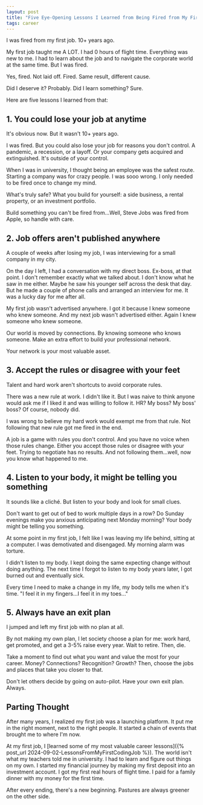 ```yaml
---
layout: post
title: "Five Eye-Opening Lessons I Learned from Being Fired from My First Job"
tags: career
---
```


I was fired from my first job. 10+ years ago.

My first job taught me A LOT. I had 0 hours of flight time. Everything was new to me. I had to learn about the job and to navigate the corporate world at the same time. But I was fired.

Yes, fired. Not laid off. Fired. Same result, different cause.

Did I deserve it? Probably. Did I learn something? Sure.

Here are five lessons I learned from that:

## 1. You could lose your job at anytime

It's obvious now. But it wasn't 10+ years ago.

I was fired. But you could also lose your job for reasons you don't control. A pandemic, a recession, or a layoff. Or your company gets acquired and extinguished. It's outside of your control.

When I was in university, I thought being an employee was the safest route. Starting a company was for crazy people. I was sooo wrong. I only needed to be fired once to change my mind.

What's truly safe? What you build for yourself: a side business, a rental property, or an investment portfolio.

Build something you can't be fired from...Well, Steve Jobs was fired from Apple, so handle with care.

## 2. Job offers aren't published anywhere

A couple of weeks after losing my job, I was interviewing for a small company in my city.

On the day I left, I had a conversation with my direct boss. Ex-boss, at that point. I don't remember exactly what we talked about. I don't know what he saw in me either. Maybe he saw his younger self across the desk that day. But he made a couple of phone calls and arranged an interview for me. It was a lucky day for me after all.

My first job wasn't advertised anywhere. I got it because I knew someone who knew someone. And my next job wasn't advertised either. Again I knew someone who knew someone.

Our world is moved by connections. By knowing someone who knows someone. Make an extra effort to build your professional network.

Your network is your most valuable asset.

## 3. Accept the rules or disagree with your feet

Talent and hard work aren't shortcuts to avoid corporate rules.

There was a new rule at work. I didn't like it. But I was naive to think anyone would ask me if I liked it and was willing to follow it. HR? My boss? My boss' boss? Of course, nobody did.

I was wrong to believe my hard work would exempt me from that rule. Not following that new rule got me fired in the end.

A job is a game with rules you don't control. And you have no voice when those rules change. Either you accept those rules or disagree with your feet. Trying to negotiate has no results. And not following them...well, now you know what happened to me.

## 4. Listen to your body, it might be telling you something

It sounds like a cliché. But listen to your body and look for small clues.

Don't want to get out of bed to work multiple days in a row? Do Sunday evenings make you anxious anticipating next Monday morning? Your body might be telling you something.

At some point in my first job, I felt like I was leaving my life behind, sitting at a computer. I was demotivated and disengaged. My morning alarm was torture.

I didn't listen to my body. I kept doing the same expecting change without doing anything. The next time I forgot to listen to my body years later, I got burned out and eventually sick.

Every time I need to make a change in my life, my body tells me when it's time. "I feel it in my fingers...I feel it in my toes..."

## 5. Always have an exit plan

I jumped and left my first job with no plan at all.

By not making my own plan, I let society choose a plan for me: work hard, get promoted, and get a 3-5% raise every year. Wait to retire. Then, die.

Take a moment to find out what you want and value the most for your career. Money? Connections? Recognition? Growth? Then, choose the jobs and places that take you closer to that.

Don't let others decide by going on auto-pilot. Have your own exit plan. Always.

## Parting Thought

After many years, I realized my first job was a launching platform. It put me in the right moment, next to the right people. It started a chain of events that brought me to where I'm now.

At my first job, I [learned some of my most valuable career lessons]({% post_url 2024-09-02-LessonsFromMyFirstCodingJob %}). The world isn't what my teachers told me in university. I had to learn and figure out things on my own. I started my financial journey by making my first deposit into an investment account. I got my first real hours of flight time. I paid for a family dinner with my money for the first time.

After every ending, there's a new beginning. Pastures are always greener on the other side.
